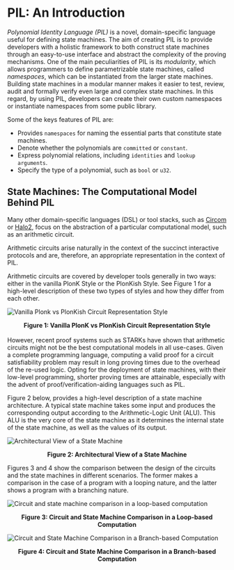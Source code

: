 # PIL: An Introduction
_Polynomial Identity Language (PIL)_ is a novel, domain-specific language useful for defining state machines. The aim of creating PIL is to provide developers with a holistic framework to both construct state machines through an easy-to-use interface and abstract the complexity of the proving mechanisms. One of the main peculiarities of PIL is its _modularity_, which allows programmers to define parametrizable state machines, called _namespaces_, which can be instantiated from the larger state machines. Building state machines in a modular manner makes it easier to test, review, audit and formally verify even large and complex state machines. In this regard, by using PIL, developers can create their own custom namespaces or instantiate namespaces from some public library.

Some of the keys features of PIL are:

- Provides $\texttt{namespaces}$ for naming the essential parts that constitute state machines.
- Denote whether the polynomials are $\texttt{committed}$ or $\texttt{constant}$.
- Express polynomial relations, including $\texttt{identities}$ and $\texttt{lookup arguments}$.
- Specify the type of a polynomial, such as $\texttt{bool}$ or $\texttt{u32}$.

## State Machines: The Computational Model Behind PIL

Many other domain-specific languages (DSL) or tool stacks, such as [Circom](https://docs.circom.io/) or [Halo2](https://zcash.github.io/halo2/), focus on the abstraction of a particular computational model, such as an arithmetic circuit.

Arithmetic circuits arise naturally in the context of the succinct interactive protocols and are, therefore, an appropriate representation in the context of PIL.

Arithmetic circuits are covered by developer tools generally in two ways: either in the vanilla PlonK Style or the PlonKish Style. See Figure 1 for a high-level description of these two types of styles and how they differ from each other.

![Vanilla Plonk vs PlonKish Circuit Representation Style](figures/fig1-plnk-plnkish.png)

<div align="center"><b> Figure 1: Vanilla PlonK vs PlonKish Circuit Representation Style </b></div>
<br>
However, recent proof systems such as STARKs have shown that arithmetic circuits might not be the best computational models in all use-cases. Given a complete programming language, computing a valid proof for a circuit satisfiability problem may result in long proving times due to the overhead of the re-used logic. Opting for the deployment of state machines, with their low-level programming, shorter proving times are attainable, especially with the advent of proof/verification-aiding languages such as PIL.

Figure 2 below, provides a high-level description of a state machine architecture. A typical state machine takes some input and produces the corresponding output according to the Arithmetic-Logic Unit (ALU). This ALU is the very core of the state machine as it determines the internal state of the state machine, as well as the values of its output.

![Architectural View of a State Machine](figures/fig2-alu-3states.png)

<div align="center"><b> Figure 2: Architectural View of a State Machine </b></div>

Figures 3 and 4 show the comparison between the design of the circuits and the state machines in different scenarios. The former makes a comparison in the case of a program with a looping nature, and the latter shows a program with a branching nature.

![Circuit and state machine comparison in a loop-based computation](figures/fig3-crct-sm.png)

<div align="center"><b> Figure 3: Circuit and State Machine Comparison in a Loop-based Computation </b></div>

![Circuit and State Machine Comparison in a Branch-based Computation](figures/fig4-arth-crct-sm.png)

<div align="center"><b> Figure 4: Circuit and State Machine Comparison in a Branch-based Computation </b></div>
